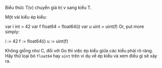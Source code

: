 Biểu thức T(v) chuyển giá trị v sang kiểu T.

Một vài kiểu ép kiểu:

var i int = 42
var f float64 = float64(i)
var u uint = uint(f)
Or, put more simply:

i := 42
f := float64(i)
u := uint(f)

Không giống như C, đối với Go thì việc ép kiểu giữa các kiểu phải rõ ràng. Hãy thử loại bỏ `float64` hay `uint` trên ví dụ về ép kiểu và xem điều gì sẽ xảy ra.